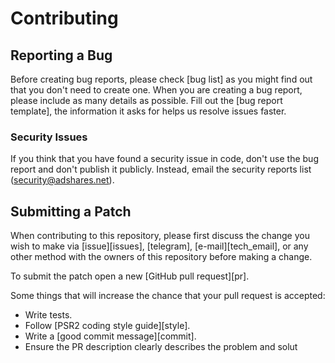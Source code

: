 # Contributing

## Reporting a Bug

Before creating bug reports, please check [bug list] as you might find out that
you don't need to create one. When you are creating a bug report, please include
as many details as possible. Fill out the [bug report template], the information
it asks for helps us resolve issues faster.

### Security Issues

If you think that you have found a security issue in code, don't use the bug
report and don't publish it publicly. Instead, email the security
reports list ([security@adshares.net](mailto:security@adshares.net)).

## Submitting a Patch

When contributing to this repository, please first discuss the change you wish
to make via [issue][issues], [telegram], [e-mail][tech_email], or any other
method with the owners of this repository before making a change.

To submit the patch open a new [GitHub pull request][pr].

Some things that will increase the chance that your pull request is accepted:

- Write tests.
- Follow [PSR2 coding style guide][style].
- Write a [good commit message][commit].
- Ensure the PR description clearly describes the problem and solut